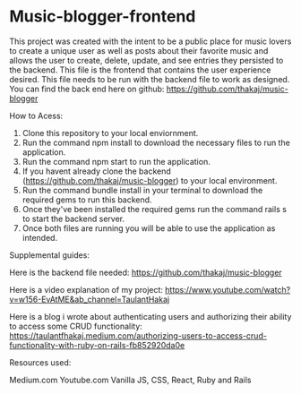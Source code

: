 # Music-blogger-frontend

This project was created with the intent to be a public place for music lovers to create a unique user as well as posts about their favorite music and allows the user to create, delete, update, and see entries they persisted to the backend. This file is the frontend that contains the user experience desired. This file needs to be run with the backend file to work as designed. You can find the back end here on github: https://github.com/thakaj/music-blogger

How to Acess:

1. Clone this repository to your local enviornment.
2. Run the command npm install to download the necessary files to run the application.
3. Run the command npm start to run the application.
4. If you havent already clone the backend (https://github.com/thakaj/music-blogger) to your local environment.
5. Run the command bundle install in your terminal to download the required gems to run this backend.
6. Once they've been installed the required gems run the command rails s to start the backend server.
7. Once both files are running you will be able to use the application as intended.


Supplemental guides:

Here is the backend file needed: https://github.com/thakaj/music-blogger

Here is a video explanation of my project: https://www.youtube.com/watch?v=w156-EvAtME&ab_channel=TaulantHakaj

Here is a blog i wrote about authenticating users and authorizing their ability to access some CRUD functionality: https://taulantfhakaj.medium.com/authorizing-users-to-access-crud-functionality-with-ruby-on-rails-fb852920da0e

Resources used:

Medium.com Youtube.com Vanilla JS, CSS, React, Ruby and Rails

